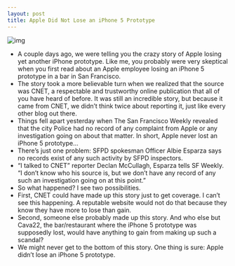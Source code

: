 ```yaml
---
layout: post
title: Apple Did Not Lose an iPhone 5 Prototype
---
```

![img](http://media.idownloadblog.com/wp-content/uploads/2011/08/iphone5_concept5-e1309378231534.jpg)
* A couple days ago, we were telling you the crazy story of Apple losing yet another iPhone prototype. Like me, you probably were very skeptical when you first read about an Apple employee losing an iPhone 5 prototype in a bar in San Francisco.
* The story took a more believable turn when we realized that the source was CNET, a respectable and trustworthy online publication that all of you have heard of before. It was still an incredible story, but because it came from CNET, we didn’t think twice about reporting it, just like every other blog out there.
* Things fell apart yesterday when The San Francisco Weekly revealed that the city Police had no record of any complaint from Apple or any investigation going on about that matter. In short, Apple never lost an iPhone 5 prototype…
* There’s just one problem: SFPD spokesman Officer Albie Esparza says no records exist of any such activity by SFPD inspectors.
* “I talked to CNET” reporter Declan McCullagh, Esparza tells SF Weekly. “I don’t know who his source is, but we don’t have any record of any such an investigation going on at this point.”
* So what happened? I see two possibilities.
* First, CNET could have made up this story just to get coverage. I can’t see this happening. A reputable website would not do that because they know they have more to lose than gain.
* Second, someone else probably made up this story. And who else but Cava22, the bar/restaurant where the iPhone 5 prototype was supposedly lost, would have anything to gain from making up such a scandal?
* We might never get to the bottom of this story. One thing is sure: Apple didn’t lose an iPhone 5 prototype.

